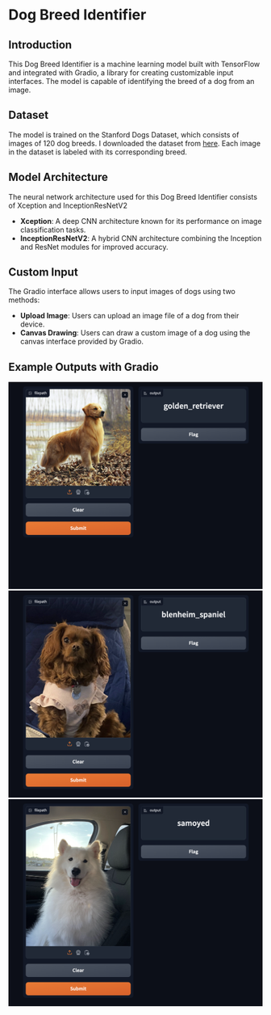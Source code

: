 # Dog Breed Identifier

## Introduction
This Dog Breed Identifier is a machine learning model built with TensorFlow and integrated with Gradio, a library for creating customizable input interfaces. The model is capable of identifying the breed of a dog from an image.

## Dataset
The model is trained on the Stanford Dogs Dataset, which consists of images of 120 dog breeds. I downloaded the dataset from [here](https://www.kaggle.com/competitions/dog-breed-identification/data). Each image in the dataset is labeled with its corresponding breed.

## Model Architecture
The neural network architecture used for this Dog Breed Identifier consists of Xception and InceptionResNetV2
- **Xception**: A deep CNN architecture known for its performance on image classification tasks.
- **InceptionResNetV2**: A hybrid CNN architecture combining the Inception and ResNet modules for improved accuracy.

## Custom Input
The Gradio interface allows users to input images of dogs using two methods:
- **Upload Image**: Users can upload an image file of a dog from their device.
- **Canvas Drawing**: Users can draw a custom image of a dog using the canvas interface provided by Gradio.

## Example Outputs with Gradio
![Golden Retriever](https://github.com/ThisIsNotJustin/DogBreed_Identifier/blob/main/examples/goldenretriever.png)
![King Charles Spaniel](https://github.com/ThisIsNotJustin/DogBreed_Identifier/blob/main/examples/kingcharlesspaniel.png)
![Samoyed](https://github.com/ThisIsNotJustin/DogBreed_Identifier/blob/main/examples/samoyed.png)
